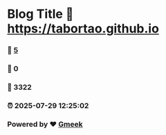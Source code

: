# Blog Title :link: https://tabortao.github.io 
### :page_facing_up: [5](https://tabortao.github.io/tag.html) 
### :speech_balloon: 0 
### :hibiscus: 3322 
### :alarm_clock: 2025-07-29 12:25:02 
### Powered by :heart: [Gmeek](https://github.com/Meekdai/Gmeek)
